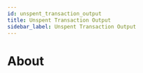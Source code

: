 ```yaml
---
id: unspent_transaction_output
title: Unspent Transaction Output
sidebar_label: Unspent Transaction Output
---
```


# About